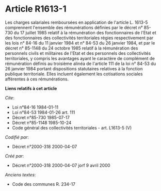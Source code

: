 # Article R1613-1

Les charges salariales remboursées en application de l'article L. 1613-5 comprennent l'ensemble des rémunérations définies
par le décret n° 85-730 du 17 juillet 1985 relatif à la rémunération des fonctionnaires de l'Etat et des fonctionnaires des
collectivités territoriales régies respectivement par les lois n° 84-16 du 11 janvier 1984 et n° 84-53 du 26 janvier 1984, et
par le décret n° 85-1148 du 24 octobre 1985 relatif à la rémunération des personnels civils et militaires de l'Etat et des
personnels des collectivités territoriales, y compris les avantages ayant le caractère de complément de rémunération définis
au troisième alinéa de l'article 111 de la loi n° 84-53 du 26 janvier 1984 portant dispositions statutaires relatives à la
fonction publique territoriale. Elles incluent également les cotisations sociales afférentes à ces rémunérations.

**Liens relatifs à cet article**

_Cite_:

  - Loi n°84-16 1984-01-11
  - Loi n°84-53 1984-01-26 art. 111
  - Décret n°85-730 1985-07-17
  - Décret n°85-1148 1985-10-24
  - Code général des collectivités territoriales - art. L1613-5 (V)

_Codifié par_:

  - Décret n°2000-318 2000-04-07

_Créé par_:

  - Décret n°2000-318 2000-04-07 jorf 9 avril 2000

_Anciens textes_:

  - Code des communes R. 234-17
